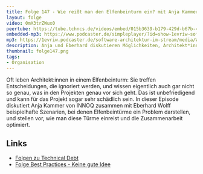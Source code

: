 ```yaml
---
title: Folge 147 - Wie reißt man den Elfenbeinturm ein? mit Anja Kammer
layout: folge
video: 0mX3trZWux0
peertube: https://tube.tchncs.de/videos/embed/015b3639-b179-429d-b67b-4d9cc538a96a
embedded-mp3: https://www.podcaster.de/simpleplayer/?id=show~1evriw~software-architektur-im-stream~pod-bb74696a9acae974b2307a9da5&v=1673621715
mp3: https://1evriw.podcaster.de/software-architektur-im-stream/media/Wie_reisst_man_den_Elfenbeinturm_ein_mit_Anja_Kammer.mp3
description: Anja und Eberhard diskutieren Möglichkeiten, Architekt*innen aus dem Elfenbeinturm zu bekommen
thumbnail: folge147.png
tags:
- Organisation
---
```


Oft leben Architekt:innen in einem Elfenbeinturm: Sie treffen
Entscheidungen, die ignoriert werden, und wissen eigentlich auch gar
nicht so genau, was in den Projekten genau vor sich geht. Das ist
unbefriedigend und kann für das Projekt sogar sehr schädlich sein. In
dieser Episode diskutiert Anja Kammer von INNOQ zusammen mit
Eberhard Wolff beispielhafte Szenarien, bei denen Elfenbeintürme ein
Problem darstellen, und stellen vor, wie man diese Türme einreist und
die Zusammenarbeit optimiert.

## Links

* [Folgen zu Technical Debt](/tags.html#Technical%20Debt)
* [Folge Best Practices - Keine gute Idee](/2022/11/11/folge142.html)
